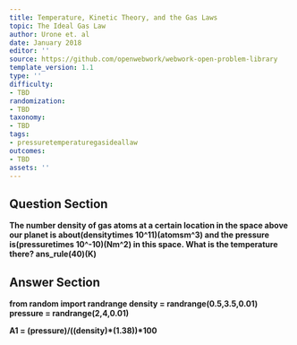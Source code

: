 ```yaml
---
title: Temperature, Kinetic Theory, and the Gas Laws
topic: The Ideal Gas Law
author: Urone et. al
date: January 2018
editor: ''
source: https://github.com/openwebwork/webwork-open-problem-library
template_version: 1.1
type: ''
difficulty:
- TBD
randomization:
- TBD
taxonomy:
- TBD
tags:
- pressuretemperaturegasideallaw
outcomes:
- TBD
assets: ''
---
```


## Question Section 

<b>
The number density of gas atoms at a certain location in the space above our planet is about(densitytimes 10^11)(atomsm^3) and the pressure is(pressuretimes 10^-10)(Nm^2) in this space. What is the temperature there?
ans_rule(40)(K)



## Answer Section

from random import randrange
density = randrange(0.5,3.5,0.01)
pressure = randrange(2,4,0.01)

A1 = (pressure)/((density)*(1.38))*100